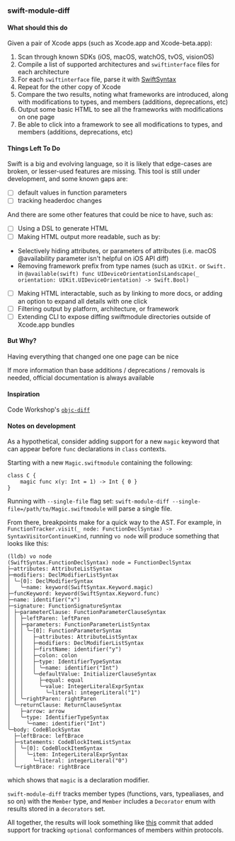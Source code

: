 ### swift-module-diff
#### What should this do
Given a pair of Xcode apps (such as Xcode.app and Xcode-beta.app):
1. Scan through known SDKs (iOS, macOS, watchOS, tvOS, visionOS)
2. Compile a list of supported architectures and `swiftinterface` files for each architecture
3. For each `swiftinterface` file, parse it with [SwiftSyntax](https://github.com/apple/swift-syntax)
4. Repeat for the other copy of Xcode
5. Compare the two results, noting what frameworks are introduced, along with modifications to types, and members (additions, deprecations, etc)
6. Output some basic HTML to see all the frameworks with modifications on one page
7. Be able to click into a framework to see all modifications to types, and members (additions, deprecations, etc)

#### Things Left To Do
Swift is a big and evolving language, so it is likely that edge-cases are broken, or lesser-used features are missing. This tool is still under development, and some known gaps are:

- [ ] default values in function parameters
- [ ] tracking headerdoc changes

And there are some other features that could be nice to have, such as:

- [ ] Using a DSL to generate HTML
- [ ] Making HTML output more readable, such as by:
- Selectively hiding attributes, or parameters of attributes (i.e. macOS @availability parameter isn't helpful on iOS API diff)
- Removing framework prefix from type names (such as `UIKit.` or `Swift.` in `@available(swift) func UIDeviceOrientationIsLandscape(_ orientation: UIKit.UIDeviceOrientation) -> Swift.Bool)`
- [ ] Making HTML interactable, such as by linking to more docs, or adding an option to expand all details with one click
- [ ] Filtering output by platform, architecture, or framework
- [ ] Extending CLI to expose diffing swiftmodule directories outside of Xcode.app bundles

#### But Why?
Having everything that changed one one page can be nice

If more information than base additions / deprecations / removals is needed, official documentation is always available

#### Inspiration
Code Workshop's [`objc-diff`](http://codeworkshop.net/objc-diff/)

#### Notes on development
As a hypothetical, consider adding support for a new `magic` keyword that can appear before `func` declarations in `class` contexts.

Starting with a new `Magic.swiftmodule` containing the following:

```
class C {
    magic func x(y: Int = 1) -> Int { 0 }
}
```

Running with `--single-file` flag set: `swift-module-diff --single-file=/path/to/Magic.swiftmodule` will parse a single file.

From there, breakpoints make for a quick way to the AST. For example, in `FunctionTracker.visit(_ node: FunctionDeclSyntax) -> SyntaxVisitorContinueKind`,
running `vo node` will produce something that looks like this:

```
(lldb) vo node
(SwiftSyntax.FunctionDeclSyntax) node = FunctionDeclSyntax
├─attributes: AttributeListSyntax
├─modifiers: DeclModifierListSyntax
│ ╰─[0]: DeclModifierSyntax
│   ╰─name: keyword(SwiftSyntax.Keyword.magic)
├─funcKeyword: keyword(SwiftSyntax.Keyword.func)
├─name: identifier("x")
├─signature: FunctionSignatureSyntax
│ ├─parameterClause: FunctionParameterClauseSyntax
│ │ ├─leftParen: leftParen
│ │ ├─parameters: FunctionParameterListSyntax
│ │ │ ╰─[0]: FunctionParameterSyntax
│ │ │   ├─attributes: AttributeListSyntax
│ │ │   ├─modifiers: DeclModifierListSyntax
│ │ │   ├─firstName: identifier("y")
│ │ │   ├─colon: colon
│ │ │   ├─type: IdentifierTypeSyntax
│ │ │   │ ╰─name: identifier("Int")
│ │ │   ╰─defaultValue: InitializerClauseSyntax
│ │ │     ├─equal: equal
│ │ │     ╰─value: IntegerLiteralExprSyntax
│ │ │       ╰─literal: integerLiteral("1")
│ │ ╰─rightParen: rightParen
│ ╰─returnClause: ReturnClauseSyntax
│   ├─arrow: arrow
│   ╰─type: IdentifierTypeSyntax
│     ╰─name: identifier("Int")
╰─body: CodeBlockSyntax
  ├─leftBrace: leftBrace
  ├─statements: CodeBlockItemListSyntax
  │ ╰─[0]: CodeBlockItemSyntax
  │   ╰─item: IntegerLiteralExprSyntax
  │     ╰─literal: integerLiteral("0")
  ╰─rightBrace: rightBrace
```

which shows that `magic` is a declaration modifier.

`swift-module-diff` tracks member types (functions, vars, typealiases, and so on) with the `Member` type, and `Member` includes a `Decorator` enum with results stored in a `decorators` set.

All together, the results will look something like [this](https://github.com/zadr/swift-module-diff/commit/85bf1fb3fdbeb5982900264dac0ba4ed722976fc) commit that added support for tracking `optional` conformances of members within protocols.

